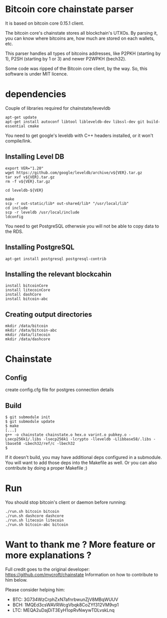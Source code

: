 # Bitcoin core chainstate parser

It is based on bitcoin core 0.15.1 client.

The bitcoin core's chainstate stores all blockchain's UTXOs. By parsing it, you can know where bitcoins are, how much are stored on each wallets, etc.

This parser handles all types of bitcoins addresses, like P2PKH (starting by 1), P2SH (starting by 1 or 3) and newer P2WPKH (bech32).

Some code was ripped of the Bitcoin core client, by the way. So, this software is under MIT licence.


# dependencies


Couple of libraries required for chainstate/levevldb

```
apt-get update
apt-get install autoconf libtool libleveldb-dev libssl-dev git build-essential cmake
```


You need to get google's leveldb with C++ headers installed, or it won't compile/link.

## Installing Level DB

```
export VER="1.20"
wget https://github.com/google/leveldb/archive/v${VER}.tar.gz
tar xvf v${VER}.tar.gz
rm -f v${VER}.tar.gz

cd leveldb-${VER}

make
scp -r out-static/lib* out-shared/lib* "/usr/local/lib"
cd include
scp -r leveldb /usr/local/include
ldconfig
```

You need to get PostgreSQL otherwsie you will not be able to copy data to the RDS.


## Installing PostgreSQL

```
apt-get install postgresql postgresql-contrib
```


## Installing the relevant blockcahin

```
install bitcoinCore
install litecoinCore
install dashCore
install bitcoin-abc
```

## Creating output directories

```
mkdir /data/bitcoin
mkdir /data/bitcoin-abc
mkdir /data/litecoin
mkdir /data/dashcore
```


# Chainstate

## Config

create config.cfg file for postgres connection details

## Build

```base
$ git submodule init
$ git submodule update
$ make
[...]
g++ -o chainstate chainstate.o hex.o varint.o pubkey.o -Lsecp256k1/.libs -lsecp256k1 -lcrypto -lleveldb -Llibbase58/.libs -lbase58 -Lbech32/ref/c -lbech32
$
```

If it doesn't build, you may have additional deps configured in a submodule. You will want to add those deps into the Makefile as well. Or you can also contribute by doing a proper Makefile ;)


# Run

You should stop bitcoin's client or daemon before running:

```
./run.sh bitcoin bitcoin
./run.sh dashcore dashcore
./run.sh litecoin litecoin
./run.sh bitcoin-abc bitcoin
```

# Want to thank me ? More feature or more explanations ?

Full credit goes to the original developer: https://github.com/mycroft/chainstate
Information on how to contribute to him below.

Please consider helping him:

- BTC: 3G734WzCrphZxN7afnrbwunZjV8MBqWUUV
- BCH: 1MQEd3csWAVRWcgVbqk8CoZYf312VM9vp1
- LTC: MEQA2uDajDiT3EyH1opRvNwywTDLvskLnq

